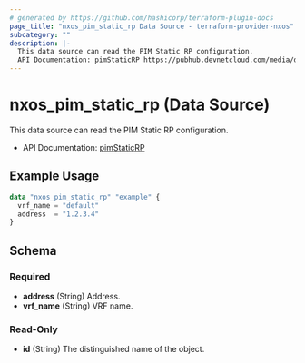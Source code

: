 ```yaml
---
# generated by https://github.com/hashicorp/terraform-plugin-docs
page_title: "nxos_pim_static_rp Data Source - terraform-provider-nxos"
subcategory: ""
description: |-
  This data source can read the PIM Static RP configuration.
  API Documentation: pimStaticRP https://pubhub.devnetcloud.com/media/dme-docs-10-2-2/docs/Layer%203/pim:StaticRP/
---
```


# nxos_pim_static_rp (Data Source)

This data source can read the PIM Static RP configuration.

- API Documentation: [pimStaticRP](https://pubhub.devnetcloud.com/media/dme-docs-10-2-2/docs/Layer%203/pim:StaticRP/)

## Example Usage

```terraform
data "nxos_pim_static_rp" "example" {
  vrf_name = "default"
  address  = "1.2.3.4"
}
```

<!-- schema generated by tfplugindocs -->
## Schema

### Required

- **address** (String) Address.
- **vrf_name** (String) VRF name.

### Read-Only

- **id** (String) The distinguished name of the object.


